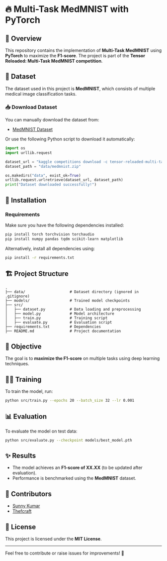 # 🔥 Multi-Task MedMNIST with PyTorch

## 📌 Overview
This repository contains the implementation of **Multi-Task MedMNIST** using **PyTorch** to maximize the **F1-score**. The project is part of the **Tensor Reloaded: Multi-Task MedMNIST competition**.

## 📂 Dataset
The dataset used in this project is **MedMNIST**, which consists of multiple medical image classification tasks.

### 📥 Download Dataset
You can manually download the dataset from:
- [MedMNIST Dataset](https://www.kaggle.com/competitions/tensor-reloaded-multi-task-med-mnist/data)

Or use the following Python script to download it automatically:
```python
import os
import urllib.request

dataset_url = "kaggle competitions download -c tensor-reloaded-multi-task-med-mnist"
dataset_path = "data/medmnist.zip"

os.makedirs("data", exist_ok=True)
urllib.request.urlretrieve(dataset_url, dataset_path)
print("Dataset downloaded successfully!")
```

## 🚀 Installation
### **Requirements**
Make sure you have the following dependencies installed:
```bash
pip install torch torchvision torchaudio
pip install numpy pandas tqdm scikit-learn matplotlib
```

Alternatively, install all dependencies using:
```bash
pip install -r requirements.txt
```

## 🏗️ Project Structure
```
.
├── data/                    # Dataset directory (ignored in .gitignore)
├── models/                  # Trained model checkpoints
├── src/
│   ├── dataset.py           # Data loading and preprocessing
│   ├── model.py             # Model architecture
│   ├── train.py             # Training script
│   ├── evaluate.py          # Evaluation script
├── requirements.txt         # Dependencies
├── README.md                # Project documentation
```

## 🎯 Objective
The goal is to **maximize the F1-score** on multiple tasks using deep learning techniques.

## 🏋️‍♂️ Training
To train the model, run:
```bash
python src/train.py --epochs 20 --batch_size 32 --lr 0.001
```

## 📊 Evaluation
To evaluate the model on test data:
```bash
python src/evaluate.py --checkpoint models/best_model.pth
```

## ✨ Results
- The model achieves an **F1-score of XX.XX** (to be updated after evaluation).
- Performance is benchmarked using the **MedMNIST** dataset.

## 🤝 Contributors
- [Sunny Kumar](https://github.com/Epoch-Seeker)
- [Thefcraft](https://github.com/thefcraft)

## 📜 License
This project is licensed under the **MIT License**.

---
Feel free to contribute or raise issues for improvements! 🚀

